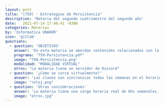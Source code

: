 ```yaml
---
layout: post
title: "(759) - Estrategias de Persistencia"
description: 'Materia del segundo cuatrimestre del segundo año'
date:   2021-07-14 17:46:41 -0300
categories: Materias
by: 'Informatica UNAHUR'
icon: 'gitlab'
questions:
  - question: 'OBJETIVOS'
    answer: 'En esta materia se abordan contenidos relacionados con la interacción entre datos y código. Se hace un repaso de bases de datos relacionales, se introducen otros tipos de BD como por ejemplo las documentales y luego se analiza cómo acceder a esos datos para la construcción de APIs. Se utiliza NodeJS como lenguaje.'
    programa: "759-Persistencia.pdf"
    image: "758-Persistencia.png"
    modalidad: "MODALIDAD VIRTUAL"
    otros: "La materia tiene un servidor de Discord"
  - question: '¿Cómo se cursa virtualmente?'
    answer: 'Las clases son sincronicas todas las semanas en el horario de la asignatura. El material principal se trabaja en el Campus Virtual con contenidos y actividades para desarrollar. Cada tema implica realizar alguna actividad práctica.'
    image: "reloj.png"
  - question: 'Otras consideraciones'
    answer: 'La materia tiene una carga horaria real de 6hs semanales. Requiere mucha dedicación práctica, instalar recursos, explorar diferentes opciones y no dejar pasar el tiempo porque las actividades son de conocimiento acumulativo.'
    image: "otros.jpg"
---
```

